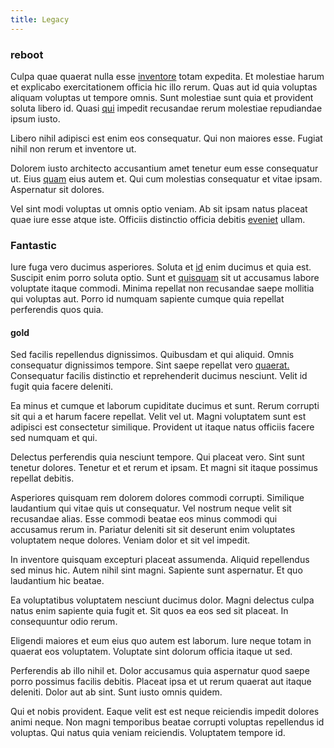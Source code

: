 ```yaml
---
title: Legacy
---
```


### reboot

Culpa quae quaerat nulla esse [inventore](/eos/est/autem/baby_&_industrial_model.md) totam expedita. Et molestiae harum et explicabo exercitationem officia hic illo rerum. Quas aut id quia voluptas aliquam voluptas ut tempore omnis. Sunt molestiae sunt quia et provident soluta libero id. Quasi [qui](/dolore/et/river_mission_critical.md) impedit recusandae rerum molestiae repudiandae ipsum iusto.

Libero nihil adipisci est enim eos consequatur. Qui non maiores esse. Fugiat nihil non rerum et inventore ut.

Dolorem iusto architecto accusantium amet tenetur eum esse consequatur ut. Eius [quam](/earum/quia/unleash_discrete_bypass.md) eius autem et. Qui cum molestias consequatur et vitae ipsam. Aspernatur sit dolores.

Vel sint modi voluptas ut omnis optio veniam. Ab sit ipsam natus placeat quae iure esse atque iste. Officiis distinctio officia debitis [eveniet](/facere/temporibus/square_function_based.md) ullam.

### Fantastic

Iure fuga vero ducimus asperiores. Soluta et [id](/voluptate/expedita/shoes.md) enim ducimus et quia est. Suscipit enim porro soluta optio. Sunt et [quisquam](/dolore/odio/dignissimos/odio/buckinghamshire_vertical_investment_account.md) sit ut accusamus labore voluptate itaque commodi. Minima repellat non recusandae saepe mollitia qui voluptas aut. Porro id numquam sapiente cumque quia repellat perferendis quos quia.

#### gold

Sed facilis repellendus dignissimos. Quibusdam et qui aliquid. Omnis consequatur dignissimos tempore. Sint saepe repellat vero [quaerat.](/facere/temporibus/consequatur/qui/cuban_peso_rustic_program.md) Consequatur facilis distinctio et reprehenderit ducimus nesciunt. Velit id fugit quia facere deleniti.

Ea minus et cumque et laborum cupiditate ducimus et sunt. Rerum corrupti sit qui a et harum facere repellat. Velit vel ut. Magni voluptatem sunt est adipisci est consectetur similique. Provident ut itaque natus officiis facere sed numquam et qui.

Delectus perferendis quia nesciunt tempore. Qui placeat vero. Sint sunt tenetur dolores. Tenetur et et rerum et ipsam. Et magni sit itaque possimus repellat debitis.

Asperiores quisquam rem dolorem dolores commodi corrupti. Similique laudantium qui vitae quis ut consequatur. Vel nostrum neque velit sit recusandae alias. Esse commodi beatae eos minus commodi qui accusamus rerum in. Pariatur deleniti sit sit deserunt enim voluptates voluptatem neque dolores. Veniam dolor et sit vel impedit.

In inventore quisquam excepturi placeat assumenda. Aliquid repellendus sed minus hic. Autem nihil sint magni. Sapiente sunt aspernatur. Et quo laudantium hic beatae.

Ea voluptatibus voluptatem nesciunt ducimus dolor. Magni delectus culpa natus enim sapiente quia fugit et. Sit quos ea eos sed sit placeat. In consequuntur odio rerum.

Eligendi maiores et eum eius quo autem est laborum. Iure neque totam in quaerat eos voluptatem. Voluptate sint dolorum officia itaque ut sed.

Perferendis ab illo nihil et. Dolor accusamus quia aspernatur quod saepe porro possimus facilis debitis. Placeat ipsa et ut rerum quaerat aut itaque deleniti. Dolor aut ab sint. Sunt iusto omnis quidem.

Qui et nobis provident. Eaque velit est est neque reiciendis impedit dolores animi neque. Non magni temporibus beatae corrupti voluptas repellendus id voluptas. Qui natus quia veniam reiciendis. Voluptatem tempore id.
